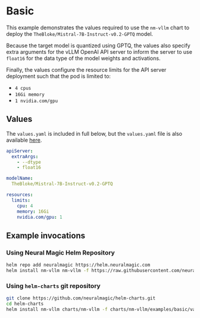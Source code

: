 # Basic

This example demonstrates the values required to use the `nm-vllm` chart to
deploy the `TheBloke/Mistral-7B-Instruct-v0.2-GPTQ` model.

Because the target model is quantized using GPTQ, the values also specify extra
arguments for the vLLM OpenAI API server to inform the server to use `float16`
for the data type of the model weights and activations.

Finally, the values configure the resource limits for the API server deployment
such that the pod is limited to:

- `4 cpus`
- `16Gi memory`
- `1 nvidia.com/gpu`

## Values

The `values.yaml` is included in full below, but the `values.yaml` file is also
available [here](./values.yaml).

```yaml
apiServer:
  extraArgs:
    - --dtype
    - float16

modelName:
  TheBloke/Mistral-7B-Instruct-v0.2-GPTQ

resources:
  limits:
    cpu: 4
    memory: 16Gi
    nvidia.com/gpu: 1
```

## Example invocations

### Using Neural Magic Helm Repository

```bash
helm repo add neuralmagic https://helm.neuralmagic.com
helm install nm-vllm nm-vllm -f https://raw.githubusercontent.com/neuralmagic/helm-charts/main/charts/nm-vllm/examples/basic/values.yaml
```

### Using `helm-charts` git repository

```bash
git clone https://github.com/neuralmagic/helm-charts.git
cd helm-charts
helm install nm-vllm charts/nm-vllm -f charts/nm-vllm/examples/basic/values.yaml
```
